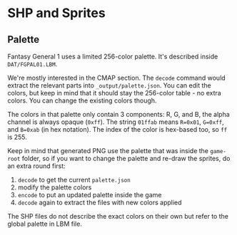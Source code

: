# SHP and Sprites

## Palette

Fantasy General 1 uses a limited 256-color palette. It's described inside `DAT/FGPAL01.LBM`.

We're mostly interested in the CMAP section. The `decode` command would extract the relevant parts into `_output/palette.json`. You can edit the colors, but keep in mind that it should stay the 256-color table - no extra colors. You can change the existing colors though.

The colors in that palette only contain 3 components: R, G, and B, the alpha channel is always opaque (`0xff`). The string `01ffab` means `R=0x01`, `G=0xff`, and `B=0xab` (in hex notation). The index of the color is hex-based too, so `ff` is 255.

Keep in mind that generated PNG use the palette that was inside the `game-root` folder, so if you want to change the palette and re-draw the sprites, do an extra round first:

1. `decode` to get the current `palette.json`
2. modify the palette colors
3. `encode` to put an updated palette inside the game
4. `decode` again to extract the files with new colors applied

The SHP files do not describe the exact colors on their own but refer to the global palette in LBM file.
